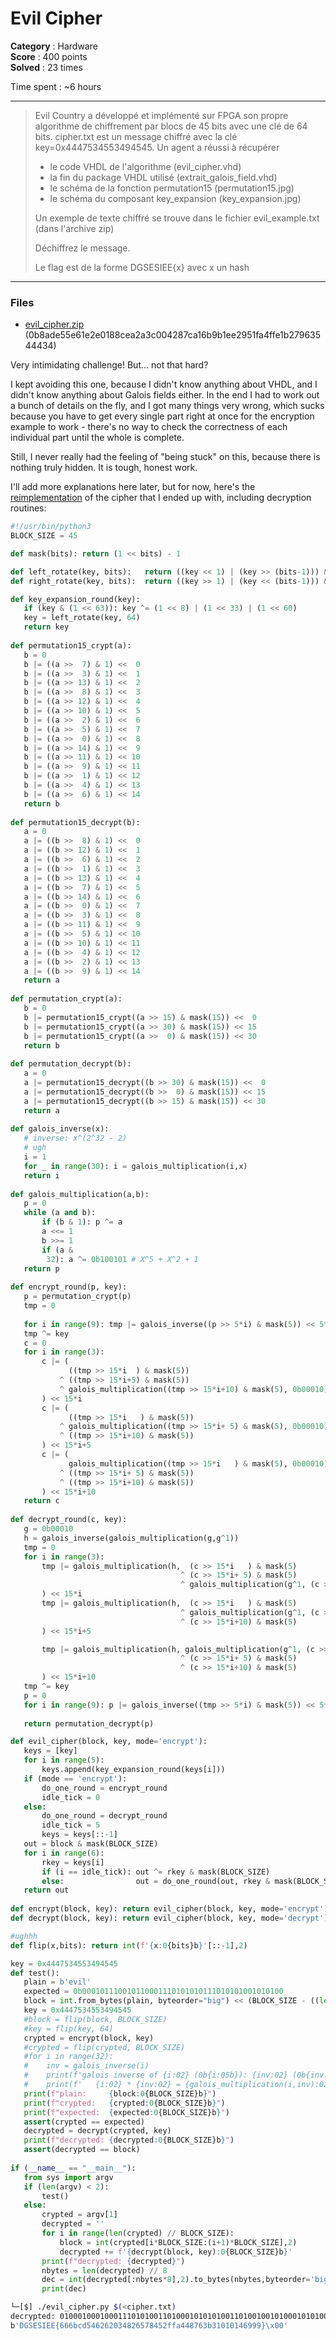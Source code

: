 Evil Cipher
===========

**Category** : Hardware  
**Score** : 400 points  
**Solved** : 23 times  

Time spent : ~6 hours 

---

>Evil Country a développé et implémenté sur FPGA son propre algorithme de chiffrement par blocs de 45 bits avec une clé de 64 bits. cipher.txt est un message chiffré avec la clé key=0x4447534553494545. Un agent a réussi à récupérer
>- le code VHDL de l'algorithme (evil_cipher.vhd)
>- la fin du package VHDL utilisé (extrait_galois_field.vhd)
>- le schéma de la fonction permutation15 (permutation15.jpg)
>- le schéma du composant key_expansion (key_expansion.jpg)
>
>Un exemple de texte chiffré se trouve dans le fichier evil_example.txt (dans l'archive zip)
>
>Déchiffrez le message.
>
>Le flag est de la forme DGSESIEE{x} avec x un hash

---

### Files

 * [evil_cipher.zip](evil_cipher.zip) (0b8ade55e61e2e0188cea2a3c004287ca16b9b1ee2951fa4ffe1b27963544434)

Very intimidating challenge! But... not that hard?

I kept avoiding this one, because I didn't know anything about VHDL, and I didn't know anything about Galois fields either. In the end I had to work out a bunch of details on the fly, and I got many things very wrong, which sucks because you have to get every single part right at once for the encryption example to work - there's no way to check the correctness of each individual part until the whole is complete.

Still, I never really had the feeling of "being stuck" on this, because there is nothing truly hidden. It is tough, honest work.

I'll add more explanations here later, but for now, here's the [reimplementation](evil_cipher.py) of the cipher that I ended up with, including decryption routines:


```python
#!/usr/bin/python3
BLOCK_SIZE = 45

def mask(bits): return (1 << bits) - 1

def left_rotate(key, bits):   return ((key << 1) | (key >> (bits-1))) & mask(bits)
def right_rotate(key, bits):  return ((key >> 1) | (key << (bits-1))) & mask(bits)

def key_expansion_round(key):
   if (key & (1 << 63)): key ^= (1 << 8) | (1 << 33) | (1 << 60)
   key = left_rotate(key, 64)
   return key
   
def permutation15_crypt(a):
   b = 0
   b |= ((a >>  7) & 1) <<  0
   b |= ((a >>  3) & 1) <<  1
   b |= ((a >> 13) & 1) <<  2
   b |= ((a >>  8) & 1) <<  3
   b |= ((a >> 12) & 1) <<  4
   b |= ((a >> 10) & 1) <<  5
   b |= ((a >>  2) & 1) <<  6
   b |= ((a >>  5) & 1) <<  7
   b |= ((a >>  0) & 1) <<  8
   b |= ((a >> 14) & 1) <<  9
   b |= ((a >> 11) & 1) << 10
   b |= ((a >>  9) & 1) << 11
   b |= ((a >>  1) & 1) << 12
   b |= ((a >>  4) & 1) << 13
   b |= ((a >>  6) & 1) << 14
   return b
   
def permutation15_decrypt(b):
   a = 0
   a |= ((b >>  8) & 1) <<  0
   a |= ((b >> 12) & 1) <<  1
   a |= ((b >>  6) & 1) <<  2
   a |= ((b >>  1) & 1) <<  3
   a |= ((b >> 13) & 1) <<  4
   a |= ((b >>  7) & 1) <<  5
   a |= ((b >> 14) & 1) <<  6
   a |= ((b >>  0) & 1) <<  7
   a |= ((b >>  3) & 1) <<  8
   a |= ((b >> 11) & 1) <<  9
   a |= ((b >>  5) & 1) << 10
   a |= ((b >> 10) & 1) << 11
   a |= ((b >>  4) & 1) << 12
   a |= ((b >>  2) & 1) << 13
   a |= ((b >>  9) & 1) << 14
   return a
   
def permutation_crypt(a):
   b = 0
   b |= permutation15_crypt((a >> 15) & mask(15)) <<  0
   b |= permutation15_crypt((a >> 30) & mask(15)) << 15
   b |= permutation15_crypt((a >>  0) & mask(15)) << 30
   return b
   
def permutation_decrypt(b):
   a = 0
   a |= permutation15_decrypt((b >> 30) & mask(15)) <<  0
   a |= permutation15_decrypt((b >>  0) & mask(15)) << 15
   a |= permutation15_decrypt((b >> 15) & mask(15)) << 30
   return a
   
def galois_inverse(x): 
   # inverse: x^(2^32 - 2) 
   # ugh
   i = 1
   for _ in range(30): i = galois_multiplication(i,x)
   return i
   
def galois_multiplication(a,b): 
   p = 0
   while (a and b):
       if (b & 1): p ^= a
       a <<= 1
       b >>= 1
       if (a &
        32): a ^= 0b100101 # X^5 + X^2 + 1
   return p
   
def encrypt_round(p, key):
   p = permutation_crypt(p)
   tmp = 0
   
   for i in range(9): tmp |= galois_inverse((p >> 5*i) & mask(5)) << 5*i
   tmp ^= key
   c = 0
   for i in range(3):
       c |= (
             ((tmp >> 15*i  ) & mask(5))
           ^ ((tmp >> 15*i+5) & mask(5))
           ^ galois_multiplication((tmp >> 15*i+10) & mask(5), 0b00010)
       ) << 15*i
       c |= (
             ((tmp >> 15*i   ) & mask(5))
           ^ galois_multiplication((tmp >> 15*i+ 5) & mask(5), 0b00010)
           ^ ((tmp >> 15*i+10) & mask(5))
       ) << 15*i+5
       c |= (
             galois_multiplication((tmp >> 15*i   ) & mask(5), 0b00010)
           ^ ((tmp >> 15*i+ 5) & mask(5))
           ^ ((tmp >> 15*i+10) & mask(5))
       ) << 15*i+10
   return c
   
def decrypt_round(c, key):
   g = 0b00010
   h = galois_inverse(galois_multiplication(g,g^1))
   tmp = 0
   for i in range(3):
       tmp |= galois_multiplication(h,  (c >> 15*i   ) & mask(5)
                                      ^ (c >> 15*i+ 5) & mask(5)
                                      ^ galois_multiplication(g^1, (c >> 15*i+10) & mask(5))
       ) << 15*i
       tmp |= galois_multiplication(h,  (c >> 15*i   ) & mask(5)
                                      ^ galois_multiplication(g^1, (c >> 15*i+ 5) & mask(5))
                                      ^ (c >> 15*i+10) & mask(5)
       ) << 15*i+5

       tmp |= galois_multiplication(h, galois_multiplication(g^1, (c >> 15*i   ) & mask(5))
                                      ^ (c >> 15*i+ 5) & mask(5)
                                      ^ (c >> 15*i+10) & mask(5)
       ) << 15*i+10
   tmp ^= key
   p = 0
   for i in range(9): p |= galois_inverse((tmp >> 5*i) & mask(5)) << 5*i
   
   return permutation_decrypt(p)

def evil_cipher(block, key, mode='encrypt'):
   keys = [key]
   for i in range(5):
       keys.append(key_expansion_round(keys[i]))
   if (mode == 'encrypt'):
       do_one_round = encrypt_round
       idle_tick = 0
   else:   
       do_one_round = decrypt_round
       idle_tick = 5
       keys = keys[::-1]
   out = block & mask(BLOCK_SIZE)
   for i in range(6):
       rkey = keys[i]
       if (i == idle_tick): out ^= rkey & mask(BLOCK_SIZE)
       else:                out = do_one_round(out, rkey & mask(BLOCK_SIZE))
   return out
   
def encrypt(block, key): return evil_cipher(block, key, mode='encrypt')
def decrypt(block, key): return evil_cipher(block, key, mode='decrypt')

#ughhh
def flip(x,bits): return int(f'{x:0{bits}b}'[::-1],2)

key = 0x4447534553494545
def test():
   plain = b'evil'
   expected = 0b000101110010110001110101010111010101001010100
   block = int.from_bytes(plain, byteorder="big") << (BLOCK_SIZE - ((len(plain)*8) % BLOCK_SIZE))
   key = 0x4447534553494545
   #block = flip(block, BLOCK_SIZE)
   #key = flip(key, 64)
   crypted = encrypt(block, key)
   #crypted = flip(crypted, BLOCK_SIZE)
   #for i in range(32):
   #    inv = galois_inverse(i)
   #    print(f'galois inverse of {i:02} (0b{i:05b}): {inv:02} (0b{inv:05b})', end='')
   #    print(f'   {i:02} * {inv:02} = {galois_multiplication(i,inv):02}')
   print(f"plain:     {block:0{BLOCK_SIZE}b}")
   print(f"crypted:   {crypted:0{BLOCK_SIZE}b}")
   print(f"expected:  {expected:0{BLOCK_SIZE}b}")
   assert(crypted == expected)
   decrypted = decrypt(crypted, key)
   print(f"decrypted: {decrypted:0{BLOCK_SIZE}b}")
   assert(decrypted == block)
   
if (__name__ == "__main__"):
   from sys import argv
   if (len(argv) < 2): 
       test()
   else:
       crypted = argv[1]
       decrypted = ''
       for i in range(len(crypted) // BLOCK_SIZE):
           block = int(crypted[i*BLOCK_SIZE:(i+1)*BLOCK_SIZE],2)
           decrypted += f'{decrypt(block, key):0{BLOCK_SIZE}b}'
       print(f"decrypted: {decrypted}")
       nbytes = len(decrypted) // 8 
       dec = int(decrypted[:nbytes*8],2).to_bytes(nbytes,byteorder='big')
       print(dec)
```

```bash
└─[$] ./evil_cipher.py $(<cipher.txt)
decrypted: 010001000100011101010011010001010101001101001001010001010100010101111011001101100011011000110110011000100110001101100100001101010011010000110110001100100011011000110010001100000011001100110100001110000011001000110110001101010011011100111000001101000011010100110010011001100110011001100001001101000011010000111000001101110011011000110011011000100011001100110001001100000011000100110000001100010011010000110110001110010011100100111001011111010000000000
b'DGSESIEE{666bcd546262034826578452ffa448763b31010146999}\x00'
```

